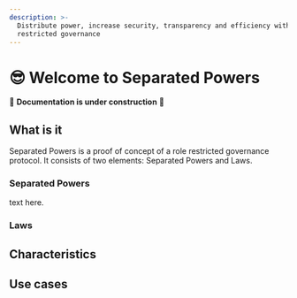 ```yaml
---
description: >-
  Distribute power, increase security, transparency and efficiency with role
  restricted governance
---
```


# 😎 Welcome to Separated Powers



🚧 **Documentation is under construction** 🚧


## What is it 

Separated Powers is a proof of concept of a role restricted governance protocol. It consists of two elements: Separated Powers and Laws.&#x20;

### Separated Powers

text here.&#x20;



### Laws


## Characteristics

 
## Use cases 


